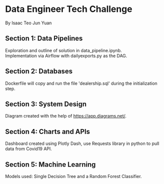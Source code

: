 # Data Engineer Tech Challenge
By Isaac Teo Jun Yuan

## Section 1: Data Pipelines
Exploration and outline of solution in data_pipeline.ipynb.  
Implementation via Airflow with dailyexports.py as the DAG.  

## Section 2: Databases
Dockerfile will copy and run the file 'dealership.sql' during the initialization step.

## Section 3: System Design
Diagram created with the help of https://app.diagrams.net/.

## Section 4: Charts and APIs
Dashboard created using Plotly Dash, use Requests library in python to pull data from Covid19 API.

## Section 5: Machine Learning
Models used: Single Decision Tree and a Random Forest Classifier.